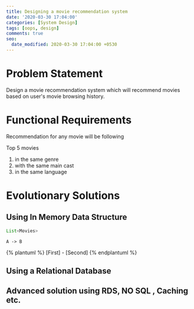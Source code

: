 ```yaml
---
title: Designing a movie recommendation system
date: '2020-03-30 17:04:00'
categories: [System Design]
tags: [oops, design]
comments: true
seo:
  date_modified: 2020-03-30 17:04:00 +0530
---
```


# Problem Statement

Design a movie recommendation system which will recommend movies based on user's movie browsing history.

# Functional Requirements

Recommendation for any movie will be following

Top 5 movies
  1. in the same genre
  2. with the same main cast
  3. in the same language

# Evolutionary Solutions

## Using In Memory Data Structure

```java
List<Movies>
```

```puml
A -> B
```

{% plantuml %}
[First] - [Second]
{% endplantuml %}

## Using a Relational Database

## Advanced solution using RDS, NO SQL , Caching etc.
